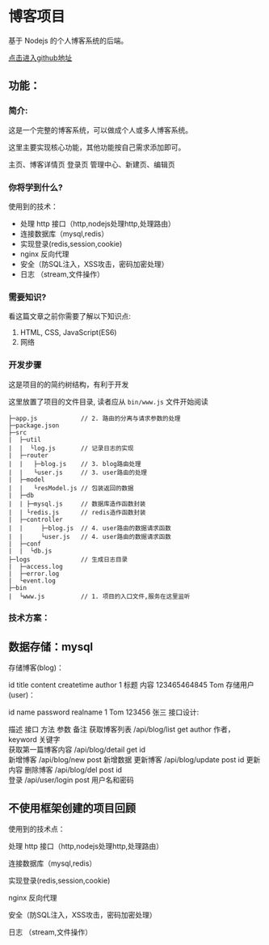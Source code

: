 # 博客项目

基于 Nodejs 的个人博客系统的后端。

[点击进入github地址]()

## 功能：

###  简介:

这是一个完整的博客系统，可以做成个人或多人博客系统。

这里主要实现核心功能，其他功能按自己需求添加即可。

主页、博客详情页
登录页
管理中心、新建页、编辑页

###  你将学到什么?

使用到的技术：

- 处理 http 接口（http,nodejs处理http,处理路由）
- 连接数据库（mysql,redis）
- 实现登录(redis,session,cookie)
- nginx 反向代理
- 安全（防SQL注入，XSS攻击，密码加密处理）
- 日志 （stream,文件操作）


### 需要知识?

看这篇文章之前你需要了解以下知识点:

1. HTML, CSS, JavaScript(ES6)
2. 网络

### 开发步骤

这是项目的的简约树结构，有利于开发

这里放置了项目的文件目录, 读者应从 `bin/www.js` 文件开始阅读

```
├─app.js			// 2. 路由的分离与请求参数的处理
├─package.json
├─src	
|  ├─util
|  |  └log.js		// 记录日志的实现
|  ├─router
|  |   ├─blog.js	// 3. blog路由处理
|  |   └user.js		// 3. user路由的处理
|  ├─model
|  |   └resModel.js	// 包装返回的数据
|  ├─db
|  | ├─mysql.js		// 数据库造作函数封装
|  | └redis.js		// redis造作函数封装
|  ├─controller
|  |     ├─blog.js	// 4. user路由的数据请求函数
|  |     └user.js	// 4. user路由的数据请求函数
|  ├─conf
|  |  └db.js
├─logs				// 生成日志目录
|  ├─access.log
|  ├─error.log
|  └event.log
├─bin
|  └www.js			// 1. 项目的入口文件,服务在这里监听
```



### 技术方案：



## 数据存储：mysql

存储博客(blog)：

id	title	content	createtime	author
1	标题	内容	123465464845	Tom
存储用户(user)：

id	name	password	realname
1	Tom	123456	张三
接口设计:

描述	接口	方法	参数	备注
获取博客列表	/api/blog/list	get	author 作者，keyword 关键字	
获取第一篇博客内容	/api/blog/detail	get	id	
新增博客	/api/blog/new	post		新增数据
更新博客	/api/blog/update	post	id	更新内容
删除博客	/api/blog/del	post	id	
登录	/api/user/login	post		用户名和密码

## 不使用框架创建的项目回顾

使用到的技术点：

处理 http 接口（http,nodejs处理http,处理路由）

连接数据库（mysql,redis）

实现登录(redis,session,cookie)

nginx 反向代理

安全（防SQL注入，XSS攻击，密码加密处理）

日志 （stream,文件操作）